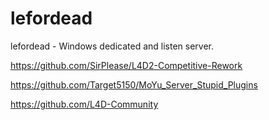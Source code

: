 # lefordead
lefordead - Windows dedicated and listen server.

https://github.com/SirPlease/L4D2-Competitive-Rework

https://github.com/Target5150/MoYu_Server_Stupid_Plugins

https://github.com/L4D-Community
